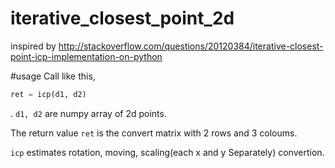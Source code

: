 # iterative_closest_point_2d

inspired by http://stackoverflow.com/questions/20120384/iterative-closest-point-icp-implementation-on-python

#usage
Call like this,
```python
ret = icp(d1, d2)
```
.
`d1, d2` are numpy array of 2d points.

The return value `ret` is the convert matrix with 2 rows and 3 coloums.

`icp` estimates rotation, moving, scaling(each x and y Separately) convertion.
